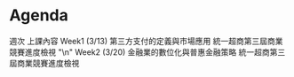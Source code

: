 # Agenda
週次 上課內容
Week1 (3/13) 第三方支付的定義與市場應用
             統一超商第三屆商業競賽進度檢視 "\n"
Week2 (3/20) 金融業的數位化與普惠金融策略
             統一超商第三屆商業競賽進度檢視

